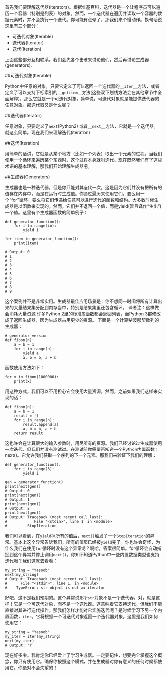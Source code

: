 首先我们要理解迭代器(iterators)。根据维基百科，迭代器是一个让程序员可以遍历一个容器（特别是列表）的对象。然而，一个迭代器在遍历并读取一个容器的数据元素时，并不会执行一个迭代。你可能有点晕了，那我们来个慢动作。换句话说这里有三个部分：

- 可迭代对象(Iterable)
- 迭代器(Iterator)
- 迭代(Iteration)

上面这些部分互相联系。我们会先各个击破来讨论他们，然后再讨论生成器(generators).

##可迭代对象(Iterable)

Python中任意的对象，只要它定义了可以返回一个迭代器的`__iter__`方法，或者定义了可以支持下标索引的`__getitem__`方法(这些双下划线方法会在其他章节中全面解释)，那么它就是一个可迭代对象。简单说，可迭代对象就是能提供迭代器的任意对象。那迭代器又是什么呢？

##迭代器(Iterator)

任意对象，只要定义了`next`(Python2) 或者`__next__`方法，它就是一个迭代器。就这么简单。现在我们来理解迭代(iteration)

##迭代(Iteration)

用简单的话讲，它就是从某个地方（比如一个列表）取出一个元素的过程。当我们使用一个循环来遍历某个东西时，这个过程本身就叫迭代。现在既然我们有了这些术语的基本理解，那我们开始理解生成器吧。

##生成器(Generators)

生成器也是一种迭代器，但是你只能对其迭代一次。这是因为它们并没有把所有的值存在内存中，而是在运行时生成值。你通过遍历来使用它们，要么用一个“for”循环，要么将它们传递给任意可以进行迭代的函数和结构。大多数时候生成器是以函数来实现的。然而，它们并不返回一个值，而是yield(暂且译作“生出”)一个值。这里有个生成器函数的简单例子：

	def generator_function():
	    for i in range(10):
	        yield i

	for item in generator_function():
	    print(item)

	# Output: 0
	# 1
	# 2
	# 3
	# 4
	# 5
	# 6
	# 7
	# 8
	# 9

这个案例并不是非常实用。生成器最佳应用场景是：你不想同一时间将所有计算出来的大量结果集分配到内存当中，特别是结果集里还包含循环。
译者注：这样做会消耗大量资源
许多Python 2里的标准库函数都会返回列表，而Python 3都修改成了返回生成器，因为生成器占用更少的资源。
下面是一个计算斐波那契数列的生成器：

	# generator version
	def fibon(n):
	    a = b = 1
	    for i in range(n):
	        yield a
	        a, b = b, a + b

函数使用方法如下：

	for x in fibon(1000000):
	    print(x)

用这种方式，我们可以不用担心它会使用大量资源。然而，之前如果我们这样来实现的话：

	def fibon(n):
	    a = b = 1
	    result = []
	    for i in range(n):
	        result.append(a)
	        a, b = b, a + b
	    return result

这也许会在计算很大的输入参数时，用尽所有的资源。我们已经讨论过生成器使用一次迭代，但我们并没有测试过。在测试前你需要再知道一个Python内置函数：next()。它允许我们获取一个序列的下一个元素。那我们来验证下我们的理解：

	def generator_function():
	    for i in range(3):
	        yield i

	gen = generator_function()
	print(next(gen))
	# Output: 0
	print(next(gen))
	# Output: 1
	print(next(gen))
	# Output: 2
	print(next(gen))
	# Output: Traceback (most recent call last):
	#            File "<stdin>", line 1, in <module>
	#         StopIteration

我们可以看到，在`yield`掉所有的值后，`next()`触发了一个`StopIteration`的异常。基本上这个异常告诉我们，所有的值都已经被`yield`完了。你也许会奇怪，为什么我们在使用`for`循环时没有这个异常呢？啊哈，答案很简单。for循环会自动捕捉到这个异常并停止调用`next()`。你知不知道Python中一些内置数据类型也支持迭代哦？我们这就去看看：

	my_string = "Yasoob"
	next(my_string)
	# Output: Traceback (most recent call last):
	#      File "<stdin>", line 1, in <module>
	#    TypeError: str object is not an iterator

好吧，这不是我们预期的。这个异常说那个`str`对象不是一个迭代器。对，就是这样！它是一个可迭代对象，而不是一个迭代器。这意味着它支持迭代，但我们不能直接对其进行迭代操作。那我们怎样才能对它实施迭代呢？是时候学习下另一个内置函数，`iter`。它将根据一个可迭代对象返回一个迭代器对象。这里是我们如何使用它：

	my_string = "Yasoob"
	my_iter = iter(my_string)
	next(my_iter)
	# Output: 'Y'

现在好多啦。我肯定你已经爱上了学习生成器。一定要记住，想要完全掌握这个概念，你只有使用它。确保你按照这个模式，并在生成器对你有意义的任何时候都使用它。你绝对不会失望的！